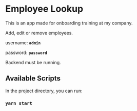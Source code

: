 # Employee Lookup

This is an app made for onboarding training at my company.

Add, edit or remove employees.

username: **<code>admin</code>** 

password: **<code>password</code>** 

Backend must be running.


## Available Scripts

In the project directory, you can run:

### `yarn start`
